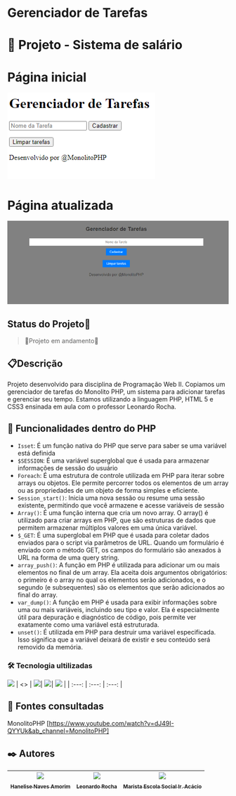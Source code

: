 # Gerenciador de Tarefas

# 🚀 Projeto - Sistema de salário

# Página inicial
![imagem](img1/semCSS.png)

# Página atualizada
![imagem](img1/imgatualizada.png)

## Status do Projeto🚧
> 🚧Projeto em andamento🚧

## 📋Descrição
Projeto desenvolvido para disciplina de Programação Web II. Copiamos um gerenciador de tarefas do Monolito PHP, um sistema para adicionar tarefas e gerenciar seu tempo. Estamos utilizando a linguagem PHP, HTML 5 e CSS3 ensinada em aula com o professor Leonardo Rocha.

## 🔧 Funcionalidades dentro do PHP
- `Isset`: É um função nativa do PHP que serve para saber se uma variável está definida
- `$SESSION`: É uma variável superglobal que é usada para armazenar informações de sessão do usuário
- `Foreach`: É uma estrutura de controle utilizada em PHP para iterar sobre arrays ou objetos. Ele permite percorrer todos os elementos de um array ou as propriedades de um objeto de forma simples e eficiente.
- `Session_start()`: Inicia uma nova sessão ou resume uma sessão existente, permitindo que você armazene e acesse variáveis de sessão
- `Array()`: É uma função interna que cria um novo array. O array() é utilizado para criar arrays em PHP, que são estruturas de dados que permitem armazenar múltiplos valores em uma única variável.
- `$_GET`: É uma superglobal em PHP que é usada para coletar dados enviados para o script via parâmetros de URL. Quando um formulário é enviado com o método GET, os campos do formulário são anexados à URL na forma de uma query string.
- `array_push()`: A função em PHP é utilizada para adicionar um ou mais elementos no final de um array. Ela aceita dois argumentos obrigatórios: o primeiro é o array no qual os elementos serão adicionados, e o segundo (e subsequentes) são os elementos que serão adicionados ao final do array.
- `var_dump()`: A função em PHP é usada para exibir informações sobre uma ou mais variáveis, incluindo seu tipo e valor. Ela é especialmente útil para depuração e diagnóstico de código, pois permite ver exatamente como uma variável está estruturada.
- `unset()`: É utilizada em PHP para destruir uma variável especificada. Isso significa que a variável deixará de existir e seu conteúdo será removido da memória.

### 🛠️ Tecnologia ultilizadas
<img src="https://cdn.jsdelivr.net/gh/devicons/devicon/icons/github/github-original-wordmark.svg" width=50  /> |  <> |  <img src="https://cdn.jsdelivr.net/gh/devicons/devicon/icons/html5/html5-original-wordmark.svg" width=50  />| <img src="https://icons8.com.br/icon/21278/css3" width=50/>| <img src="https://icons8.com.br/icon/fAMVO_fuoOuC/php-logo"  width=50/> |
| :---: | :---: | :---: | 

## 📄 Fontes consultadas
MonolitoPHP [https://www.youtube.com/watch?v=dJ49I-QYYUk&ab_channel=MonolitoPHP]

## ✒️ Autores
| [<img loading="lazy" src="https://avatars.githubusercontent.com/u/105460028?v=4" width=115><br><sub>Hanelise Naves Amorim</sub>](https://github.com/hiseamorim) |  [<img loading="lazy" src="https://avatars.githubusercontent.com/u/86802310?v=4" width=115><br><sub>Leonardo Rocha</sub>](https://github.com/LeonardoRochaMarista) |  [<img loading="lazy" src="https://avatars.githubusercontent.com/u/86796647?s=200&v=4" width=115><br><sub>Marista Escola Social Ir. Acácio</sub>](https://github.com/MaristaIrAcacio) |
| :---: | :---: | :---: |